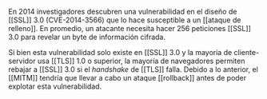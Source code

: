 En 2014 investigadores descubren una vulnerabilidad en el diseño de [[SSL]] 3.0 (CVE-2014-3566) que lo hace susceptible a un [[ataque de relleno]]. En promedio, un atacante necesita hacer 256 peticiones [[SSL]] 3.0 para revelar un byte de información cifrada.

Si bien esta vulnerabilidad solo existe en [[SSL]] 3.0 y la mayoría de cliente-servidor usa [[TLS]] 1.0 o superior, la mayoría de navegadores permiten rebajar a [[SSL]] 3.0 si el _handshake_ de [[TLS]] falla. Debido a lo anterior, el [[MITM]] tendría que llevar a cabo un ataque [[rollback]] antes de poder explotar esta vulnerabilidad.